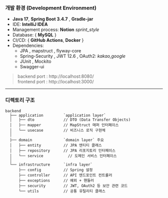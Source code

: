 ### 개발 환경 (Development Environment)
- **Java 17**, **Spring Boot 3.4.7** , **Gradle-jar**
- IDE: **IntelliJ IDEA**
- Management process: **Notion** _sprint_style_
- Database: { **MySQL** }
- CI/CD: { **GitHub Actions**, **Docker** } 
- Dependencies:
  - JPA , mapstruct , flyway-core 
  - Spring-Security ,  JWT 12.6 , OAuth2: _kakao,google_
  - JUnit , Mockito
  - Swagger-ui

> backend port : http://localhost:8080/    
> frontend port : http://localhost:3000/
 
---
### 디렉토리 구조
```text
backend
  ├── application         `application layer` 
  │   ├── dto             // DTO (Data Transfer Objects)
  │   ├── mapper          // MapStruct 매퍼 인터페이스
  │   └── usecase         // 비즈니스 로직 구현체
  │
  ├── domain              `domain layer` 주요 
  │   ├── entity          // JPA 엔티티 클래스
  │   ├── repository      // JPA 리포지토리 인터페이스
  │   └── service           // 도메인 서비스 인터페이스
  │
  └── infrastructure      `infra layer`
      ├── config          // Spring 설정
      ├── controller      // API 엔드포인트 컨트롤러
      ├── exceptions      // 예외 + 핸들러
      ├── security        // JWT, OAuth2 등 보안 관련 코드
      └── utils           // 공통 유틸리티 클래스
```

